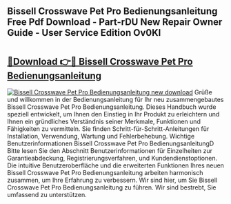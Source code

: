 ## Bissell Crosswave Pet Pro Bedienungsanleitung Free Pdf Download - Part-rDU New Repair Owner Guide - User Service Edition Ov0KI

# <h2><a href="http://df5jsm.blite.top/?on=Bissell+Crosswave+Pet+Pro+Bedienungsanleitung">🔗Download 👉🔴 Bissell Crosswave Pet Pro Bedienungsanleitung</a></h2>

[![Bissell Crosswave Pet Pro Bedienungsanleitung new download](https://i.imgur.com/lujVjoI.png)](http://df5jsm.blite.top/?on=Bissell+Crosswave+Pet+Pro+Bedienungsanleitung)
Grüße und willkommen in der Bedienungsanleitung für Ihr neu zusammengebautes Bissell Crosswave Pet Pro Bedienungsanleitung. Dieses Handbuch wurde speziell entwickelt, um Ihnen den Einstieg in Ihr Produkt zu erleichtern und Ihnen ein gründliches Verständnis seiner Merkmale, Funktionen und Fähigkeiten zu vermitteln. Sie finden Schritt-für-Schritt-Anleitungen für Installation, Verwendung, Wartung und Fehlerbehebung. Wichtige Benutzerinformationen Bissell Crosswave Pet Pro BedienungsanleitungD Bitte lesen Sie den Abschnitt Benutzerinformationen für Einzelheiten zur Garantieabdeckung, Registrierungsverfahren, und Kundendienstoptionen. Die intuitive Benutzeroberfläche und die erweiterten Funktionen Ihres neuen Bissell Crosswave Pet Pro Bedienungsanleitung arbeiten harmonisch zusammen, um Ihre Erfahrung zu verbessern. Wir sind hier, um Sie Bissell Crosswave Pet Pro Bedienungsanleitung zu führen. Wir sind bestrebt, Sie umfassend zu unterstützen.
